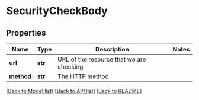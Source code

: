 # SecurityCheckBody

## Properties
Name | Type | Description | Notes
------------ | ------------- | ------------- | -------------
**url** | **str** | URL of the resource that we are checking | 
**method** | **str** | The HTTP method | 

[[Back to Model list]](../README.md#documentation-for-models) [[Back to API list]](../README.md#documentation-for-api-endpoints) [[Back to README]](../README.md)

